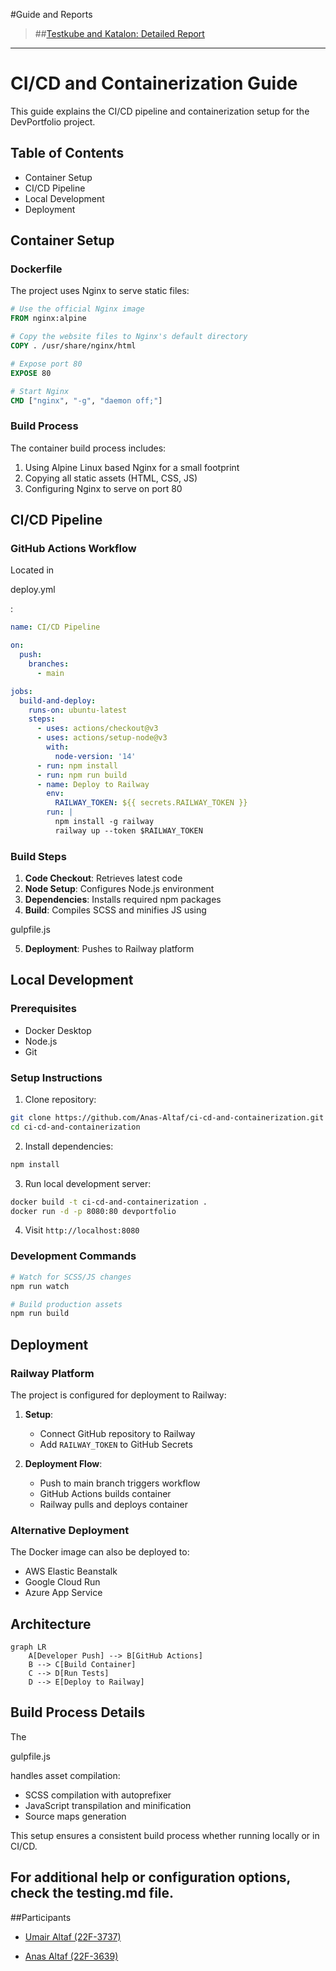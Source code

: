 #Guide and Reports
> ##[Testkube and Katalon: Detailed Report](/test-cube.md)
---
# CI/CD and Containerization Guide

This guide explains the CI/CD pipeline and containerization setup for the DevPortfolio project.

## Table of Contents
- Container Setup
- CI/CD Pipeline
- Local Development
- Deployment

## Container Setup

### Dockerfile
The project uses Nginx to serve static files:

```dockerfile
# Use the official Nginx image
FROM nginx:alpine

# Copy the website files to Nginx's default directory
COPY . /usr/share/nginx/html

# Expose port 80
EXPOSE 80

# Start Nginx
CMD ["nginx", "-g", "daemon off;"]
```

### Build Process
The container build process includes:
1. Using Alpine Linux based Nginx for a small footprint
2. Copying all static assets (HTML, CSS, JS)
3. Configuring Nginx to serve on port 80

## CI/CD Pipeline

### GitHub Actions Workflow
Located in 

deploy.yml

:

```yaml
name: CI/CD Pipeline

on:
  push:
    branches:
      - main

jobs:
  build-and-deploy:
    runs-on: ubuntu-latest
    steps:
      - uses: actions/checkout@v3
      - uses: actions/setup-node@v3
        with:
          node-version: '14'
      - run: npm install
      - run: npm run build
      - name: Deploy to Railway
        env:
          RAILWAY_TOKEN: ${{ secrets.RAILWAY_TOKEN }}
        run: |
          npm install -g railway
          railway up --token $RAILWAY_TOKEN
```

### Build Steps
1. **Code Checkout**: Retrieves latest code
2. **Node Setup**: Configures Node.js environment
3. **Dependencies**: Installs required npm packages
4. **Build**: Compiles SCSS and minifies JS using 

gulpfile.js


5. **Deployment**: Pushes to Railway platform

## Local Development

### Prerequisites
- Docker Desktop
- Node.js
- Git

### Setup Instructions
1. Clone repository:
```bash
git clone https://github.com/Anas-Altaf/ci-cd-and-containerization.git
cd ci-cd-and-containerization
```

2. Install dependencies:
```bash
npm install
```

3. Run local development server:
```bash
docker build -t ci-cd-and-containerization .
docker run -d -p 8080:80 devportfolio
```

4. Visit `http://localhost:8080`

### Development Commands
```bash
# Watch for SCSS/JS changes
npm run watch

# Build production assets
npm run build
```

## Deployment

### Railway Platform
The project is configured for deployment to Railway:

1. **Setup**:
   - Connect GitHub repository to Railway
   - Add `RAILWAY_TOKEN` to GitHub Secrets

2. **Deployment Flow**:
   - Push to main branch triggers workflow
   - GitHub Actions builds container
   - Railway pulls and deploys container

### Alternative Deployment
The Docker image can also be deployed to:
- AWS Elastic Beanstalk
- Google Cloud Run
- Azure App Service

## Architecture

```mermaid
graph LR
    A[Developer Push] --> B[GitHub Actions]
    B --> C[Build Container]
    C --> D[Run Tests]
    D --> E[Deploy to Railway]
```

## Build Process Details

The 

gulpfile.js

 handles asset compilation:
- SCSS compilation with autoprefixer
- JavaScript transpilation and minification
- Source maps generation

This setup ensures a consistent build process whether running locally or in CI/CD.

For additional help or configuration options, check the 
testing.md file.
---
##Participants
- [Umair Altaf  (22F-3737)](https://github.com/umairaltaf982)

- [Anas Altaf  (22F-3639)](https://github.com/Anas-Altaf)
